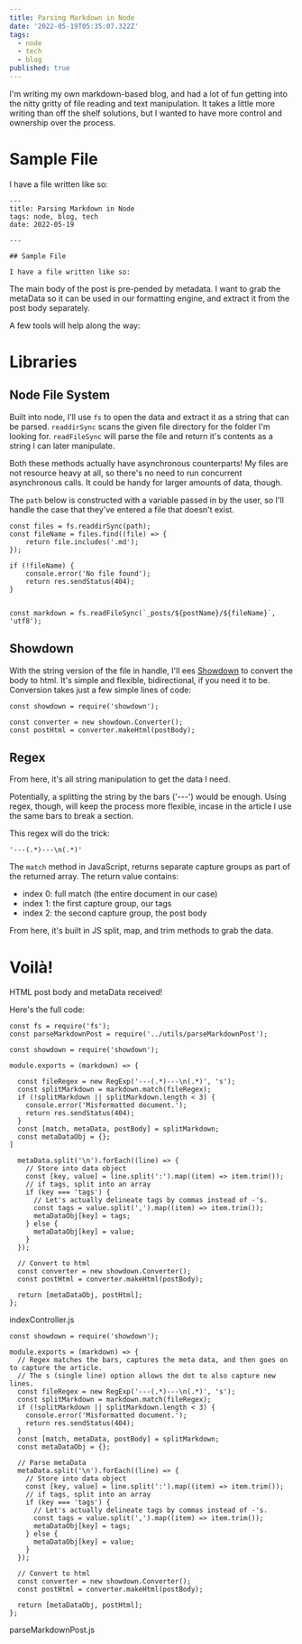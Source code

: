 ```yaml
---
title: Parsing Markdown in Node
date: '2022-05-19T05:35:07.322Z'
tags:
  - node
  - tech
  - blog
published: true
---
```


I'm writing my own markdown-based blog, and had a lot of fun getting into the nitty gritty of file reading and text manipulation. It takes a little more writing than off the shelf solutions, but I wanted to have more control and ownership over the process.

# Sample File

I have a file written like so:

```
---
title: Parsing Markdown in Node
tags: node, blog, tech
date: 2022-05-19

---

## Sample File

I have a file written like so:
```

The main body of the post is pre-pended by metadata. I want to grab the metaData so it can be used in our formatting engine, and extract it from the post body separately.

A few tools will help along the way:

# Libraries

## Node File System

Built into node, I'll use `fs` to open the data and extract it as a string that can be parsed. `readdirSync` scans the given file directory for the folder I'm looking for. `readFileSync` will parse the file and return it's contents as a string I can later manipulate.

Both these methods actually have asynchronous counterparts! My files are not resource heavy at all, so there's no need to run concurrent asynchronous calls. It could be handy for larger amounts of data, though.

The `path` below is constructed with a variable passed in by the user, so I'll handle the case that they've entered a file that doesn't exist.

```
const files = fs.readdirSync(path);
const fileName = files.find((file) => {
	return file.includes('.md');
});

if (!fileName) {
	console.error('No file found');
	return res.sendStatus(404);
}


const markdown = fs.readFileSync(`_posts/${postName}/${fileName}`, 'utf8');
```

## Showdown

With the string version of the file in handle, I'll ees [Showdown](https://github.com/showdownjs/showdown) to convert the body to html. It's simple and flexible, bidirectional, if you need it to be. Conversion takes just a few simple lines of code:

```
const showdown = require('showdown');

const converter = new showdown.Converter();
const postHtml = converter.makeHtml(postBody);
```

## Regex

From here, it's all string manipulation to get the data I need.

Potentially, a splitting the string by the bars ('---') would be enough. Using regex, though, will keep the process more flexible, incase in the article I use the same bars to break a section.

This regex will do the trick:

```
'---(.*)---\n(.*)'
```

The `match` method in JavaScript, returns separate capture groups as part of the returned array. The return value contains:

- index 0: full match (the entire document in our case)
- index 1: the first capture group, our tags
- index 2: the second capture group, the post body

From here, it's built in JS split, map, and trim methods to grab the data.

# Voilà!

HTML post body and metaData received!

Here's the full code:

```
const fs = require('fs');
const parseMarkdownPost = require('../utils/parseMarkdownPost');

const showdown = require('showdown');

module.exports = (markdown) => {

  const fileRegex = new RegExp('---(.*)---\n(.*)', 's');
  const splitMarkdown = markdown.match(fileRegex);
  if (!splitMarkdown || splitMarkdown.length < 3) {
    console.error('Misformatted document.');
    return res.sendStatus(404);
  }
  const [match, metaData, postBody] = splitMarkdown;
  const metaDataObj = {};
]

  metaData.split('\n').forEach((line) => {
    // Store into data object
    const [key, value] = line.split(':').map((item) => item.trim());
    // if tags, split into an array
    if (key === 'tags') {
      // Let's actually delineate tags by commas instead of -'s.
      const tags = value.split(',').map((item) => item.trim());
      metaDataObj[key] = tags;
    } else {
      metaDataObj[key] = value;
    }
  });

  // Convert to html
  const converter = new showdown.Converter();
  const postHtml = converter.makeHtml(postBody);

  return [metaDataObj, postHtml];
};
```

indexController.js

```
const showdown = require('showdown');

module.exports = (markdown) => {
  // Regex matches the bars, captures the meta data, and then goes on to capture the article.
  // The s (single line) option allows the dot to also capture new lines.
  const fileRegex = new RegExp('---(.*)---\n(.*)', 's');
  const splitMarkdown = markdown.match(fileRegex);
  if (!splitMarkdown || splitMarkdown.length < 3) {
    console.error('Misformatted document.');
    return res.sendStatus(404);
  }
  const [match, metaData, postBody] = splitMarkdown;
  const metaDataObj = {};

  // Parse metaData
  metaData.split('\n').forEach((line) => {
    // Store into data object
    const [key, value] = line.split(':').map((item) => item.trim());
    // if tags, split into an array
    if (key === 'tags') {
      // Let's actually delineate tags by commas instead of -'s.
      const tags = value.split(',').map((item) => item.trim());
      metaDataObj[key] = tags;
    } else {
      metaDataObj[key] = value;
    }
  });

  // Convert to html
  const converter = new showdown.Converter();
  const postHtml = converter.makeHtml(postBody);

  return [metaDataObj, postHtml];
};
```

parseMarkdownPost.js
